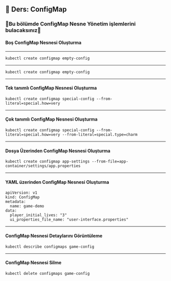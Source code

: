 ## 🧑 Ders: ConfigMap

### 📗Bu bölümde ConfigMap Nesne Yönetim işlemlerini bulacaksınız📗

#### Boş ConfigMap Nesnesi Oluşturma
***
```
kubectl create configmap empty-config
```
***
```
kubectl create configmap empty-config
```
***
#### Tek tanımlı ConfigMap Nesnesi Oluşturma
```
kubectl create configmap special-config --from-literal=special.how=very
```
***
#### Çok tanımlı ConfigMap Nesnesi Oluşturma
```
kubectl create configmap special-config --from-literal=special.how=very --from-literal=special.type=charm
```
***
#### Dosya Üzerinden ConfigMap Nesnesi Oluşturma
```
kubectl create configmap app-settings --from-file=app-container/settings/app.properties
```
***
#### YAML üzerinden ConfigMap Nesnesi Oluşturma
```
apiVersion: v1
kind: ConfigMap
metadata:
  name: game-demo
data:
  player_initial_lives: "3"
  ui_properties_file_name: "user-interface.properties"
```
***
#### ConfigMap Nesnesi Detaylarını Görüntüleme
```
kubectl describe configmaps game-config
```
***
#### ConfigMap Nesnesi Silme
```
kubectl delete configmaps game-config
```

